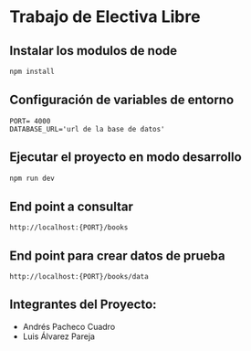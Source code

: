 # Trabajo de Electiva Libre

## Instalar los modulos de node

   ```bash
   npm install
   ```

## Configuración de variables de entorno
    PORT= 4000
    DATABASE_URL='url de la base de datos'


## Ejecutar el proyecto en modo desarrollo

   ```bash
   npm run dev
   ```

## End point a consultar
    http://localhost:{PORT}/books

## End point para crear datos de prueba

    http://localhost:{PORT}/books/data

## Integrantes del Proyecto:
- Andrés Pacheco Cuadro
- Luis Álvarez Pareja

